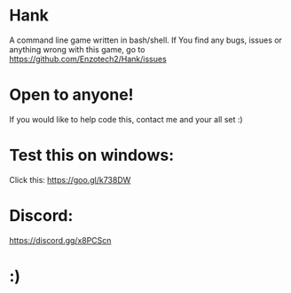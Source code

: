 # Hank
A command line game written in bash/shell.
If You find any bugs, issues or anything wrong with this game, go to https://github.com/Enzotech2/Hank/issues

# Open to anyone!

If you would like to help code this, contact me and your all set :)


# Test this on windows:
Click this: https://goo.gl/k738DW

# Discord:
https://discord.gg/x8PCScn

# :)
